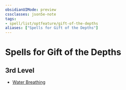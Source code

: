 ```yaml
---
obsidianUIMode: preview
cssclasses: json5e-note
tags:
- spell/list/optfeature/gift-of-the-depths
aliases: ["Spells for Gift of the Depths"]
---
```

# Spells for Gift of the Depths

## 3rd Level

- [Water Breathing](water-breathing "PHB")